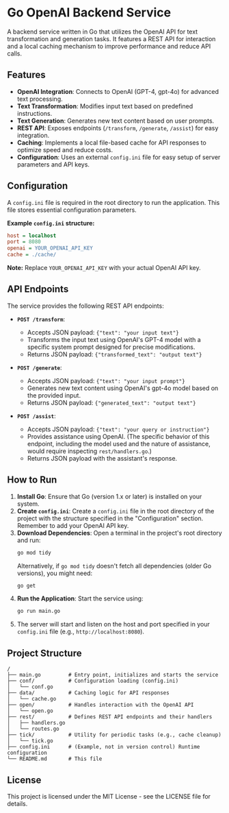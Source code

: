 # Go OpenAI Backend Service

A backend service written in Go that utilizes the OpenAI API for text transformation and generation tasks. It features a REST API for interaction and a local caching mechanism to improve performance and reduce API calls.

## Features

*   **OpenAI Integration**: Connects to OpenAI (GPT-4, gpt-4o) for advanced text processing.
*   **Text Transformation**: Modifies input text based on predefined instructions.
*   **Text Generation**: Generates new text content based on user prompts.
*   **REST API**: Exposes endpoints (`/transform`, `/generate`, `/assist`) for easy integration.
*   **Caching**: Implements a local file-based cache for API responses to optimize speed and reduce costs.
*   **Configuration**: Uses an external `config.ini` file for easy setup of server parameters and API keys.

## Configuration

A `config.ini` file is required in the root directory to run the application. This file stores essential configuration parameters.

**Example `config.ini` structure:**

```ini
host = localhost
port = 8080
openai = YOUR_OPENAI_API_KEY
cache = ./cache/
```

**Note:** Replace `YOUR_OPENAI_API_KEY` with your actual OpenAI API key.

## API Endpoints

The service provides the following REST API endpoints:

*   **`POST /transform`**:
    *   Accepts JSON payload: `{"text": "your input text"}`
    *   Transforms the input text using OpenAI's GPT-4 model with a specific system prompt designed for precise modifications.
    *   Returns JSON payload: `{"transformed_text": "output text"}`

*   **`POST /generate`**:
    *   Accepts JSON payload: `{"text": "your input prompt"}`
    *   Generates new text content using OpenAI's gpt-4o model based on the provided input.
    *   Returns JSON payload: `{"generated_text": "output text"}`

*   **`POST /assist`**:
    *   Accepts JSON payload: `{"text": "your query or instruction"}`
    *   Provides assistance using OpenAI. (The specific behavior of this endpoint, including the model used and the nature of assistance, would require inspecting `rest/handlers.go`.)
    *   Returns JSON payload with the assistant's response.

## How to Run

1.  **Install Go**: Ensure that Go (version 1.x or later) is installed on your system.
2.  **Create `config.ini`**: Create a `config.ini` file in the root directory of the project with the structure specified in the "Configuration" section. Remember to add your OpenAI API key.
3.  **Download Dependencies**: Open a terminal in the project's root directory and run:
    ```bash
    go mod tidy
    ```
    Alternatively, if `go mod tidy` doesn't fetch all dependencies (older Go versions), you might need:
    ```bash
    go get
    ```
4.  **Run the Application**: Start the service using:
    ```bash
    go run main.go
    ```
5.  The server will start and listen on the host and port specified in your `config.ini` file (e.g., `http://localhost:8080`).

## Project Structure

```
/
├── main.go         # Entry point, initializes and starts the service
├── conf/           # Configuration loading (config.ini)
│   └── conf.go
├── data/           # Caching logic for API responses
│   └── cache.go
├── open/           # Handles interaction with the OpenAI API
│   └── open.go
├── rest/           # Defines REST API endpoints and their handlers
│   ├── handlers.go
│   └── routes.go
├── tick/           # Utility for periodic tasks (e.g., cache cleanup)
│   └── tick.go
├── config.ini      # (Example, not in version control) Runtime configuration
└── README.md       # This file
```

## License

This project is licensed under the MIT License - see the LICENSE file for details.